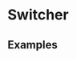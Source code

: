 # Switcher

## Examples

<ex-code name="ex-switcher-basic"></ex-code>

<ex-code name="ex-switcher-multiple"></ex-code>
